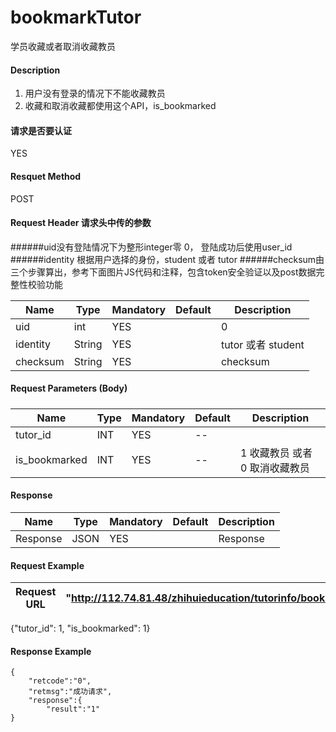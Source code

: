 # bookmarkTutor
学员收藏或者取消收藏教员

#### Description
1. 用户没有登录的情况下不能收藏教员
2. 收藏和取消收藏都使用这个API，is_bookmarked
 
#### 请求是否要认证
YES

#### Resquet Method
POST

#### Request Header 请求头中传的参数
######uid没有登陆情况下为整形integer零 0， 登陆成功后使用user_id
######identity 根据用户选择的身份，student 或者 tutor
######checksum由三个步骤算出，参考下面图片JS代码和注释，包含token安全验证以及post数据完整性校验功能

| Name | Type | Mandatory | Default | Description |
| -- | -- | -- | -- | -- |
| uid | int | YES |  | 0 |
| identity    | String | YES |  | tutor 或者 student|
| checksum    | String | YES |  | checksum|


#### Request Parameters (Body) 
#####
| Name | Type | Mandatory | Default | Description |
| -- | -- | -- | -- | -- |
| tutor_id | INT | YES | -- |  |
| is_bookmarked | INT | YES | -- | 1 收藏教员 或者 0 取消收藏教员 |

#### Response
| Name | Type | Mandatory | Default | Description |
| -- | -- | -- | -- | -- |
| Response | JSON | YES| | Response |


#### Request Example

|Request URL | "http://112.74.81.48/zhihuieducation/tutorinfo/bookmarkTutor" |
| --| -- |
{"tutor_id": 1, "is_bookmarked": 1}

#### Response Example

```
{
    "retcode":"0",
    "retmsg":"成功请求",
    "response":{
        "result":"1"
}
```






